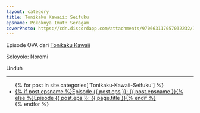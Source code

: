 ```yaml
---
layout: category
title: Tonikaku Kawaii꞉ Seifuku
epsname: Pokoknya Imut꞉ Seragam
coverPhoto: https://cdn.discordapp.com/attachments/970663117057032232/1044993731960512562/mpv-shot0168.jpg
---
```


Episode OVA dari [Tonikaku Kawaii](https://a-1.fansub.id/Tonikaku-Kawaii)

Soloyolo: Noromi

Unduh

---
  <ul>
    {% for post in site.categories['Tonikaku-Kawaii-Seifuku'] %}
  <li><a href="{{ site.baseurl }}{{ post.url }}">{% if post.epsname %}Episode {{ post.eps }}: {{ post.epsname }}{% else %}Episode {{ post.eps }}: {{ page.title }}{% endif %}</a></li>
  {% endfor %}
  </ul>